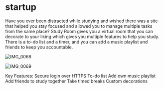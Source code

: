 # startup

Have you ever been distracted while studying and wished there was a site that helped you stay focused and allowed you to manage multiple tasks from the same place? Study Room gives you a virtual room that you can decorate to your liking which gives you multiple features to help you study. There is a to-do list and a timer, and you can add a music playlist and friends to keep you accountable.

![IMG_0068](https://user-images.githubusercontent.com/40433574/215251909-3bc58a60-3b47-4df0-99f3-bb866ac02c26.PNG)

![IMG_0069](https://user-images.githubusercontent.com/40433574/215251924-7953cabd-c75e-4acf-b2e5-49a0eef09286.PNG)


Key Features:
Secure login over HTTPS
To-do list
Add own music playlist
Add friends to study together
Take timed breaks
Custom decorations
